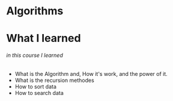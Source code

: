 # Algorithms

# What I learned 

###### in this course I learned 

- What is the Algorithm and, How it's work, and the power of it.
- What is the  recursion methodes
- How to sort data
- How to search data
